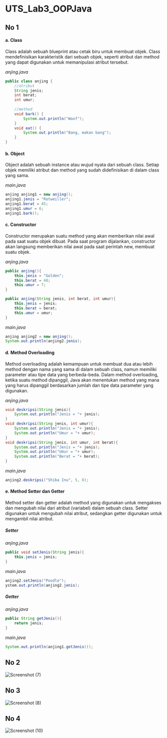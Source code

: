 # UTS_Lab3_OOPJava

## No 1

#### a. Class
Class adalah sebuah blueprint atau cetak biru untuk membuat objek. Class mendefinisikan karakteristik dari sebuah objek, seperti atribut dan method yang dapat digunakan untuk memanipulasi atribut tersebut.

_anjing.java_
```java
public class anjing {
    //atribut
    String jenis;
    int berat;
    int umur;
    
    //method
    void bark() {
        System.out.println("Woof");
    }
    void eat() {
        System.out.println("Bang, makan bang");
    }
}

```

#### b. Object
Object adalah sebuah instance atau wujud nyata dari sebuah class. Setiap objek memiliki atribut dan method yang sudah didefinisikan di dalam class yang sama.

_main.java_
```java
anjing anjing1 = new anjing();
anjing1.jenis = "Rotweiller";
anjing1.berat = 45;
anjing1.umur = 6;
anjing1.bark();
```

#### c. Constructor
Constructor merupakan suatu method yang akan memberikan nilai awal pada saat suatu objek dibuat. Pada saat program dijalankan, constructor akan langsung memberikan nilai awal pada saat perintah new, membuat suatu objek.

_anjing.java_
```java
public anjing(){
    this.jenis = "Golden";
    this.berat = 40;
    this.umur = 7;
}

public anjing(String jenis, int berat, int umur){
    this.jenis = jenis;
    this.berat = berat;
    this.umur = umur;
}
```
_main.java_
```java
anjing anjing2 = new anjing();
System.out.println(anjing2.jenis);
```
#### d. Method Overloading
Method overloading adalah kemampuan untuk membuat dua atau lebih method dengan nama yang sama di dalam sebuah class, namun memiliki parameter atau tipe data yang berbeda-beda. Dalam method overloading, ketika suatu method dipanggil, Java akan menentukan method yang mana yang harus dipanggil berdasarkan jumlah dan tipe data parameter yang digunakan.

_anjing.java_
```java
void deskripsi(String jenis){
    System.out.println("Jenis = "+ jenis);
}
void deskripsi(String jenis, int umur){
    System.out.println("Jenis = "+ jenis);
    System.out.println("Umur = "+ umur);
}
void deskripsi(String jenis, int umur, int berat){
    System.out.println("Jenis = "+ jenis);
    System.out.println("Umur = "+ umur);
    System.out.println("Berat = "+ berat);
}
```
_main.java_
```java
anjing2.deskripsi("Shiba Inu", 5, 8);
```

#### e. Method Setter dan Getter
Method setter dan getter adalah method yang digunakan untuk mengakses dan mengubah nilai dari atribut (variabel) dalam sebuah class. Setter digunakan untuk mengubah nilai atribut, sedangkan getter digunakan untuk mengambil nilai atribut.
##### Setter

_anjing.java_
```java
public void setJenis(String jenis){
    this.jenis = jenis;
}
```
_main.java_
```java
anjing2.setJenis("Poodle");
ystem.out.println(anjing2.jenis);
```

##### Getter
_anjing.java_
```java
public String getJenis(){
    return jenis;
}
```
_main.java_
```java
System.out.println(anjing1.getJenis());
```

## No 2
![Screenshot (7)](https://user-images.githubusercontent.com/110342947/236661512-5c4970e5-feb8-4bf3-9f32-adf1bb6a28ff.png)
## No 3
![Screenshot (8)](https://user-images.githubusercontent.com/110342947/236661471-0055775b-e7ac-4f03-993a-d4fbfd50d21d.png)
## No 4
![Screenshot (10)](https://user-images.githubusercontent.com/110342947/236679017-8c1f47b3-6a4e-4e3b-811b-c404367511dc.png)
